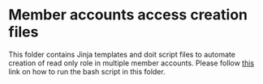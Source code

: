 # Member accounts access creation files

This folder contains Jinja templates and doit script files to automate creation of read only role in multiple member accounts. Please follow [this](https://github.com/deepfence/terraform-aws-cloud-scanner/tree/main/examples/organizational-deploy-with-member-account-read-only-access-creation) link on how to run the bash script in this folder.
